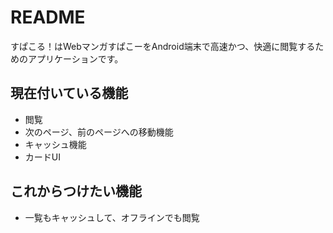 # README #

すぱこる！はWebマンガすぱこーをAndroid端末で高速かつ、快適に閲覧するためのアプリケーションです。

## 現在付いている機能 ##

- 閲覧
- 次のページ、前のページへの移動機能
- キャッシュ機能
- カードUI


## これからつけたい機能 ##

- 一覧もキャッシュして、オフラインでも閲覧